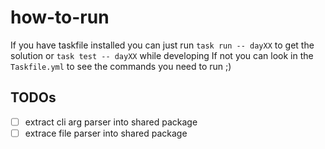 # how-to-run
If you have taskfile installed you can just run `task run -- dayXX` to get the solution or `task test -- dayXX` while developing 
If not you can look in the `Taskfile.yml` to see the commands you need to run ;)

## TODOs
- [ ] extract cli arg parser into shared package
- [ ] extrace file parser into shared package
